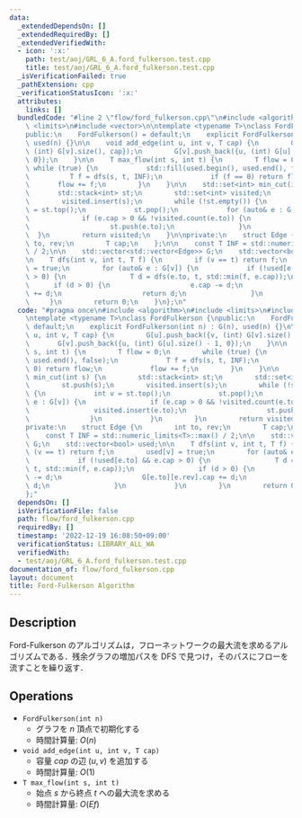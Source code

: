 ```yaml
---
data:
  _extendedDependsOn: []
  _extendedRequiredBy: []
  _extendedVerifiedWith:
  - icon: ':x:'
    path: test/aoj/GRL_6_A.ford_fulkerson.test.cpp
    title: test/aoj/GRL_6_A.ford_fulkerson.test.cpp
  _isVerificationFailed: true
  _pathExtension: cpp
  _verificationStatusIcon: ':x:'
  attributes:
    links: []
  bundledCode: "#line 2 \"flow/ford_fulkerson.cpp\"\n#include <algorithm>\n#include\
    \ <limits>\n#include <vector>\n\ntemplate <typename T>\nclass FordFulkerson {\n\
    public:\n    FordFulkerson() = default;\n    explicit FordFulkerson(int n) : G(n),\
    \ used(n) {}\n\n    void add_edge(int u, int v, T cap) {\n        G[u].push_back({v,\
    \ (int) G[v].size(), cap});\n        G[v].push_back({u, (int) G[u].size() - 1,\
    \ 0});\n    }\n\n    T max_flow(int s, int t) {\n        T flow = 0;\n       \
    \ while (true) {\n            std::fill(used.begin(), used.end(), false);\n  \
    \          T f = dfs(s, t, INF);\n            if (f == 0) return flow;\n     \
    \       flow += f;\n        }\n    }\n\n    std::set<int> min_cut(int s) {\n \
    \       std::stack<int> st;\n        std::set<int> visited;\n        st.push(s);\n\
    \        visited.insert(s);\n        while (!st.empty()) {\n            int v\
    \ = st.top();\n            st.pop();\n            for (auto& e : G[v]) {\n   \
    \             if (e.cap > 0 && !visited.count(e.to)) {\n                    visited.insert(e.to);\n\
    \                    st.push(e.to);\n                }\n            }\n      \
    \  }\n        return visited;\n    }\n\nprivate:\n    struct Edge {\n        int\
    \ to, rev;\n        T cap;\n    };\n\n    const T INF = std::numeric_limits<T>::max()\
    \ / 2;\n\n    std::vector<std::vector<Edge>> G;\n    std::vector<bool> used;\n\
    \n    T dfs(int v, int t, T f) {\n        if (v == t) return f;\n        used[v]\
    \ = true;\n        for (auto& e : G[v]) {\n            if (!used[e.to] && e.cap\
    \ > 0) {\n                T d = dfs(e.to, t, std::min(f, e.cap));\n          \
    \      if (d > 0) {\n                    e.cap -= d;\n                    G[e.to][e.rev].cap\
    \ += d;\n                    return d;\n                }\n            }\n   \
    \     }\n        return 0;\n    }\n};\n"
  code: "#pragma once\n#include <algorithm>\n#include <limits>\n#include <vector>\n\
    \ntemplate <typename T>\nclass FordFulkerson {\npublic:\n    FordFulkerson() =\
    \ default;\n    explicit FordFulkerson(int n) : G(n), used(n) {}\n\n    void add_edge(int\
    \ u, int v, T cap) {\n        G[u].push_back({v, (int) G[v].size(), cap});\n \
    \       G[v].push_back({u, (int) G[u].size() - 1, 0});\n    }\n\n    T max_flow(int\
    \ s, int t) {\n        T flow = 0;\n        while (true) {\n            std::fill(used.begin(),\
    \ used.end(), false);\n            T f = dfs(s, t, INF);\n            if (f ==\
    \ 0) return flow;\n            flow += f;\n        }\n    }\n\n    std::set<int>\
    \ min_cut(int s) {\n        std::stack<int> st;\n        std::set<int> visited;\n\
    \        st.push(s);\n        visited.insert(s);\n        while (!st.empty())\
    \ {\n            int v = st.top();\n            st.pop();\n            for (auto&\
    \ e : G[v]) {\n                if (e.cap > 0 && !visited.count(e.to)) {\n    \
    \                visited.insert(e.to);\n                    st.push(e.to);\n \
    \               }\n            }\n        }\n        return visited;\n    }\n\n\
    private:\n    struct Edge {\n        int to, rev;\n        T cap;\n    };\n\n\
    \    const T INF = std::numeric_limits<T>::max() / 2;\n\n    std::vector<std::vector<Edge>>\
    \ G;\n    std::vector<bool> used;\n\n    T dfs(int v, int t, T f) {\n        if\
    \ (v == t) return f;\n        used[v] = true;\n        for (auto& e : G[v]) {\n\
    \            if (!used[e.to] && e.cap > 0) {\n                T d = dfs(e.to,\
    \ t, std::min(f, e.cap));\n                if (d > 0) {\n                    e.cap\
    \ -= d;\n                    G[e.to][e.rev].cap += d;\n                    return\
    \ d;\n                }\n            }\n        }\n        return 0;\n    }\n\
    };"
  dependsOn: []
  isVerificationFile: false
  path: flow/ford_fulkerson.cpp
  requiredBy: []
  timestamp: '2022-12-19 16:08:50+09:00'
  verificationStatus: LIBRARY_ALL_WA
  verifiedWith:
  - test/aoj/GRL_6_A.ford_fulkerson.test.cpp
documentation_of: flow/ford_fulkerson.cpp
layout: document
title: Ford-Fulkerson Algorithm
---
```


## Description

Ford-Fulkerson のアルゴリズムは，フローネットワークの最大流を求めるアルゴリズムである．残余グラフの増加パスを DFS で見つけ，そのパスにフローを流すことを繰り返す．

## Operations

- `FordFulkerson(int n)`
    - グラフを $n$ 頂点で初期化する
    - 時間計算量: $O(n)$
- `void add_edge(int u, int v, T cap)`
    - 容量 $cap$ の辺 $(u, v)$ を追加する
    - 時間計算量: $O(1)$
- `T max_flow(int s, int t)`
    - 始点 $s$ から終点 $t$ への最大流を求める
    - 時間計算量: $O(Ef)$